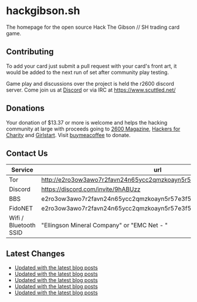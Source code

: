 # hackgibson.sh
The homepage for the open source Hack The Gibson // SH trading card game.


## Contributing

To add your card just submit a pull request with your card's front art, it would be added to the next run of set after community play testing.

Game play and discussions over the project is held the r2600 discord server. Come join us at [Discord](https://discord.com/invite/9hABUzz) or via IRC at https://www.scuttled.net/


## Donations

Your donation of $13.37 or more is welcome and helps the hacking community at large with proceeds going to [2600 Magazine](https://2600.com/), [Hackers for Charity](https://hackersforcharity.org) and [Girlstart](https://girlstart.org).  Visit [buymeacoffee](https://www.buymeacoffee.com/hackgibson.sh) to donate.


## Contact Us

Service | url
-|-
Tor | http://e2ro3ow3awo7r2favn24n65ycc2qmzkoayn5r57e3f56nvjwdcgg32ad.onion
Discord | https://discord.com/invite/9hABUzz
BBS | e2ro3ow3awo7r2favn24n65ycc2qmzkoayn5r57e3f56nvjwdcgg32ad.onion:23
FidoNET | e2ro3ow3awo7r2favn24n65ycc2qmzkoayn5r57e3f56nvjwdcgg32ad.onion:24554
Wifi / Bluetooth SSID | "Ellingson Mineral Company" or "EMC Net - <fidonet address>"

## Latest Changes
<!-- BLOG-POST-LIST:START -->
- [Updated with the latest blog posts](https://github.com/DFW2600/hackgibson.sh/commit/025cdba5e38c83f947b43d5999a012eb9afe1e32)
- [Updated with the latest blog posts](https://github.com/DFW2600/hackgibson.sh/commit/f9649d8c64f7c5e07a1d73ff1e40645e59128096)
- [Updated with the latest blog posts](https://github.com/DFW2600/hackgibson.sh/commit/cbc9ebec8106dda76ed7c0a61f44d3797685b253)
- [Updated with the latest blog posts](https://github.com/DFW2600/hackgibson.sh/commit/ae120c881f1b2717c720d7c900b292b1efea1ef9)
- [Updated with the latest blog posts](https://github.com/DFW2600/hackgibson.sh/commit/380ed873606a37d4699db42ec888cc8b59b2a7aa)
<!-- BLOG-POST-LIST:END -->
